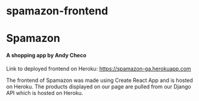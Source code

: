 # spamazon-frontend

<h1>Spamazon</h1>

<h4>A shopping app by Andy Checo</h4>

Link to deployed frontend on Heroku: https://spamazon-ga.herokuapp.com

The frontend of Spamazon was made using Create React App and is hosted on Heroku. The products displayed on our page are pulled from our Django API which is hosted on Heroku.
